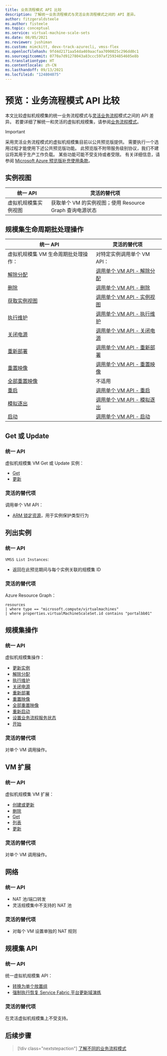```yaml
---
title: 业务流程模式 API 比较
description: 了解统一业务流程模式与灵活业务流程模式之间的 API 差异。
author: fitzgeraldsteele
ms.author: fisteele
ms.topic: conceptual
ms.service: virtual-machine-scale-sets
ms.date: 08/05/2021
ms.reviewer: jushiman
ms.custom: mimckitt, devx-track-azurecli, vmss-flex
ms.openlocfilehash: 9fd4d2171aa54da469aacfaa7090025c296dd0c1
ms.sourcegitcommit: 0770a7d91278043a83ccc597af25934854605e8b
ms.translationtype: HT
ms.contentlocale: zh-CN
ms.lasthandoff: 09/13/2021
ms.locfileid: "124804075"
---
```

# <a name="preview-orchestration-modes-api-comparison"></a>预览：业务流程模式 API 比较 

本文比较虚拟机规模集的统一业务流程模式与[灵活业务流程](..\virtual-machines\flexible-virtual-machine-scale-sets.md)模式之间的 API 差异。 若要详细了解统一和灵活的虚拟机规模集，请参阅[业务流程模式](virtual-machine-scale-sets-orchestration-modes.md)。

> [!IMPORTANT]
> 采用灵活业务流程模式的虚拟机规模集目前以公共预览版提供。 需要执行一个选用过程才能使用下述公共预览版功能。
> 此预览版不附带服务级别协议，我们不建议将其用于生产工作负载。 某些功能可能不受支持或者受限。
> 有关详细信息，请参阅 [Microsoft Azure 预览版补充使用条款](https://azure.microsoft.com/support/legal/preview-supplemental-terms/)。


## <a name="instance-view"></a>实例视图

| 统一 API | 灵活的替代项 |
|-|-|
| 虚拟机规模集实例视图 | 获取单个 VM 的实例视图；使用 Resource Graph 查询电源状态 |


## <a name="scale-set-lifecycle-batch-operations"></a>规模集生命周期批处理操作  

| 统一 API | 灵活的替代项 |
|-|-|
| 虚拟机规模集 VM 生命周期批处理操作：  | 对特定实例调用单个 VM API： |
| [解除分配](/rest/api/compute/virtualmachinescalesetvms/deallocate)  | [调用单个 VM API - 解除分配](/rest/api/compute/virtualmachines/deallocate)   |
| [删除](/rest/api/compute/virtualmachinescalesetvms/delete)  | [调用单个 VM API - 删除](/rest/api/compute/virtualmachines/delete)  |
| [获取实例视图](/rest/api/compute/virtualmachinescalesetvms/getinstanceview)  | [调用单个 VM API - 实例视图](/rest/api/compute/virtualmachines/instanceview)  |
| [执行维护](/rest/api/compute/virtualmachinescalesetvms/performmaintenance)  | [调用单个 VM API - 执行维护](/rest/api/compute/virtualmachines/performmaintenance)  |
| [关闭电源](/rest/api/compute/virtualmachinescalesetvms/poweroff)  | [调用单个 VM API - 关闭电源](/rest/api/compute/virtualmachines/poweroff)  |
| [重新部署](/rest/api/compute/virtualmachinescalesetvms/redeploy)  | [调用单个 VM API - 重新部署](/rest/api/compute/virtualmachines/redeploy)  |
| [重置映像](/rest/api/compute/virtualmachinescalesetvms/reimage)  | [调用单个 VM API - 重置映像](/rest/api/compute/virtualmachines/reimage)  |
| [全部重置映像](/rest/api/compute/virtualmachinescalesetvms/reimageall)  | 不适用 |
| [重启](/rest/api/compute/virtualmachinescalesetvms/restart)  | [调用单个 VM API - 重启](/rest/api/compute/virtualmachines/restart)  |
| [模拟逐出](/rest/api/compute/virtualmachinescalesetvms/simulateeviction) | [调用单个 VM API - 模拟逐出](/rest/api/compute/virtualmachines/simulateeviction)  |
| [启动](/rest/api/compute/virtualmachinescalesetvms/start) | [调用单个 VM API - 启动](/rest/api/compute/virtualmachines/start) |


## <a name="get-or-update"></a>Get 或 Update 

### <a name="uniform-api"></a>统一 API
虚拟机规模集 VM Get 或 Update 实例：
- [Get](/rest/api/compute/virtualmachinescalesetvms/get) 
- [更新](/rest/api/compute/virtualmachinescalesetvms/update)

### <a name="flexible-alternative"></a>灵活的替代项 
调用单个 VM API：
- [ARM 锁定资源](../azure-resource-manager/management/lock-resources.md?tabs=json)，用于实例保护类型行为 


## <a name="list-instances"></a>列出实例 

### <a name="uniform-api"></a>统一 API
`VMSS List Instances`: 
- 返回在此预览期间与每个实例关联的规模集 ID 

### <a name="flexible-alternative"></a>灵活的替代项
Azure Resource Graph： 

```armasm
resources 
| where type == "microsoft.compute/virtualmachines" 
| where properties.virtualMachineScaleSet.id contains "portalbb01" 
```

## <a name="scale-set-operations"></a>规模集操作 

### <a name="uniform-api"></a>统一 API
虚拟机规模集操作：
- [更新实例](/rest/api/compute/virtual-machine-scale-sets/update-instances)
- [解除分配](/rest/api/compute/virtual-machine-scale-sets/deallocate)
- [执行维护](/rest/api/compute/virtual-machine-scale-sets/perform-maintenance)
- [关闭电源](/rest/api/compute/virtual-machine-scale-sets/power-off)
- [重新部署](/rest/api/compute/virtual-machine-scale-sets/redeploy)
- [重置映像](/rest/api/compute/virtual-machine-scale-sets/reimage)
- [全部重置映像](/rest/api/compute/virtual-machine-scale-sets/reimage-all)
- [重新启动](/rest/api/compute/virtual-machine-scale-sets/restart)
- [设置业务流程服务状态](/rest/api/compute/virtual-machine-scale-sets/set-orchestration-service-state)
- [开始](/rest/api/compute/virtual-machine-scale-sets/start)

### <a name="flexible-alternative"></a>灵活的替代项
对单个 VM 调用操作。


## <a name="vm-extension"></a>VM 扩展

### <a name="uniform-api"></a>统一 API
虚拟机规模集 VM 扩展：
- [创建或更新](/rest/api/compute/virtual-machine-scale-set-vm-extensions/create-or-update)
- [删除](/rest/api/compute/virtual-machine-scale-set-vm-extensions/delete)
- [Get](/rest/api/compute/virtual-machine-scale-set-vm-extensions/get)
- [列表](/rest/api/compute/virtual-machine-scale-set-vm-extensions/list)
- [更新](/rest/api/compute/virtual-machine-scale-set-vm-extensions/update) 

### <a name="flexible-alternative"></a>灵活的替代项
对单个 VM 调用操作。


## <a name="networking"></a>网络 

### <a name="uniform-api"></a>统一 API
- NAT 池/端口转发 
- 灵活规模集中不支持的 NAT 池  

### <a name="flexible-alternative"></a>灵活的替代项
- 对每个 VM 设置单独的 NAT 规则


## <a name="scale-set-apis"></a>规模集 API

### <a name="uniform-api"></a>统一 API
统一虚拟机规模集 API：
- [转换为单个放置组](/rest/api/compute/virtual-machine-scale-sets/convert-to-single-placement-group)
- [强制执行恢复 Service Fabric 平台更新域演练](/rest/api/compute/virtual-machine-scale-sets/force-recovery-service-fabric-platform-update-domain-walk)

### <a name="flexible-alternative"></a>灵活的替代项
在灵活虚拟机规模集上不受支持。


## <a name="next-steps"></a>后续步骤
> [!div class="nextstepaction"]
> [了解不同的业务流程模式](virtual-machine-scale-sets-orchestration-modes.md)